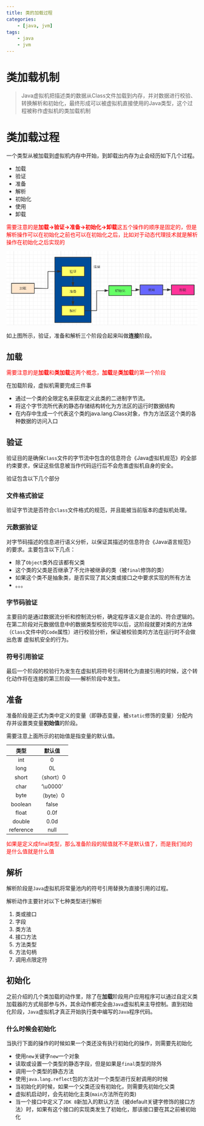 ```yaml
---
title: 类的加载过程
categories:
	- [java, jvm]
tags:
	- java
	- jvm
---
```


# 类加载机制

> Java虚拟机把描述类的数据从Class文件加载到内存，并对数据进行校验、转换解析和初始化，最终形成可以被虚拟机直接使用的Java类型，这个过程被称作虚拟机的类加载机制



<!--more-->

# 类加载过程

一个类型从被加载到虚拟机内存中开始，到卸载出内存为止会经历如下几个过程。

* 加载
* 验证
* 准备
* 解析
* 初始化
* 使用
* 卸载

<font color="red">需要注意的是**加载->验证->准备->初始化->卸载**这五个操作的顺序是固定的，但是解析操作可以在初始化之前也可以在初始化之后，比如对于动态代理技术就是解析操作在初始化之后实现的</font>

![image-20200426220535068](./类的加载过程/image-20200426220535068.png)

如上图所示，验证，准备和解析三个阶段合起来叫做**连接**阶段。

## 加载

<font color="red">需要注意的是**加载**和**类加载**这两个概念，**加载**是**类加载**的第一个阶段</font>

在加载阶段，虚拟机需要完成三件事

* 通过一个类的全限定名来获取定义此类的二进制字节流。
* 将这个字节流所代表的静态存储结构转化为方法区的运行时数据结构
* 在内存中生成一个代表这个类的java.lang.Class对象，作为方法区这个类的各种数据的访问入口

## 验证

验证目的是确保`Class`文件的字节流中包含的信息符合《Java虚拟机规范》的全部约束要求，保证这些信息被当作代码运行后不会危害虚拟机自身的安全。

验证包含以下几个部分

### 文件格式验证

验证字节流是否符合`Class`文件格式的规范，并且能被当前版本的虚拟机处理。

### 元数据验证

对字节码描述的信息进行语义分析，以保证其描述的信息符合《Java语言规范》的要求。主要包含以下几点：

* 除了`Object`类外应该都有父类
* 这个类的父类是否继承了不允许被继承的类（被`final`修饰的类）
* 如果这个类不是抽象类，是否实现了其父类或接口之中要求实现的所有方法
* 。。。

### 字节码验证

主要目的是通过数据流分析和控制流分析，确定程序语义是合法的、符合逻辑的。在第二阶段对元数据信息中的数据类型校验完毕以后，这阶段就要对类的方法体（`Class`文件中的`Code`属性）进行校验分析，保证被校验类的方法在运行时不会做出危害
虚拟机安全的行为。

### 符号引用验证

最后一个阶段的校验行为发生在虚拟机将符号引用转化为直接引用的时候，这个转化动作将在连接的第三阶段——解析阶段中发生。

## 准备

准备阶段是正式为类中定义的变量（即静态变量，被`static`修饰的变量）分配内存并设置类变量**初始值**的阶段。

需要注意上面所示的初始值是指变量的默认值。

|   类型    |   默认值   |
| :-------: | :--------: |
|    int    |     0      |
|   long    |     0L     |
|   short   | （short）0 |
|   char    |  ‘\u0000’  |
|   byte    | （byte）0  |
|  boolean  |   false    |
|   float   |    0.0f    |
|  double   |    0.0d    |
| reference |    null    |

<font color="red">如果是定义成final类型，那么准备阶段的赋值就不不是默认值了，而是我们给的是什么值就是什么值</font>



## 解析

解析阶段是`Java`虚拟机将常量池内的符号引用替换为直接引用的过程。

解析动作主要针对以下七种类型进行解析

1. 类或接口
2. 字段
3. 类方法
4. 接口方法
5. 方法类型
6. 方法句柄
7. 调用点限定符

## 初始化

之前介绍的几个类加载的动作里，除了在**加载**阶段用户应用程序可以通过自定义类加载器的方式局部参与外，其余动作都完全由`Java`虚拟机来主导控制。直到初始化阶段，`Java`虚拟机才真正开始执行类中编写的`Java`程序代码。

### 什么时候会初始化

当执行下面的操作的时候如果一个类还没有执行初始化的操作，则需要先初始化

* 使用`new`关键字`new`一个对象
* 读取或设置一个类型的静态字段，但是如果是`final`类型的除外
* 调用一个类型的静态方法
* 使用`java.lang.reflect`包的方法对一个类型进行反射调用的时候
* 当初始化的时候，如果一个父类还没有初始化，则需要先初始化父类
* 虚拟机启动时，会先初始化主类(`main`方法所在的类)
* 当一个接口中定义了`JDK 8`新加入的默认方法（被default关键字修饰的接口方法）时，如果有这个接口的实现类发生了初始化，那该接口要在其之前被初始化



